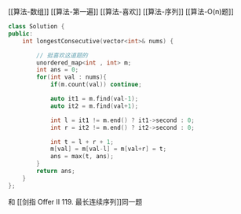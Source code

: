 [[算法-数组]]
[[算法-第一遍]]
[[算法-喜欢]]
[[算法-序列]]
[[算法-O(n)题]]



```c++
class Solution {
public:
    int longestConsecutive(vector<int>& nums) {

        // 挺喜欢这道题的
        unordered_map<int , int> m;
        int ans = 0;
        for(int val : nums){
            if(m.count(val)) continue;

            auto it1 = m.find(val-1);
            auto it2 = m.find(val+1);

            int l = it1 != m.end() ? it1->second : 0;
            int r = it2 != m.end() ? it2->second : 0;

            int t = l + r + 1;
            m[val] = m[val-l] = m[val+r] = t;
            ans = max(t, ans);
        }
        return ans;
    }
};
```

和 [[剑指 Offer II 119. 最长连续序列]]同一题
